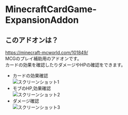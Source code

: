 # MinecraftCardGame-ExpansionAddon
## このアドオンは？
https://minecraft-mcworld.com/101849/  
MCGのプレイ補助用のアドオンです。  
カードの効果を確認したりダメージやHPの確認をできます。  
- カードの効果確認  
![スクリーンショット1](https://cdn.discordapp.com/attachments/749859086635499584/1297807726373634108/image.png?ex=67174522&is=6715f3a2&hm=e881baf6c2b5511cb8f8bcdf7bf43944d6b4ee2ffe05363f864c29b7abd11b33&)
- モブのHP,効果確認  
![スクリーンショット2](https://cdn.discordapp.com/attachments/749859086635499584/1297807725341704202/image.png?ex=67174521&is=6715f3a1&hm=6b5dcd976864afc3e8bc943b347c621096bfc0221880372fc28b6b6eb75e667d&)
- ダメージ確認  
![スクリーンショット3](https://cdn.discordapp.com/attachments/749859086635499584/1297807725882773515/image.png?ex=67174521&is=6715f3a1&hm=5cd86dd20f20108e6ef60e9ce2815320c1d03e48910ea884ca516c5cfc5e61aa&)
